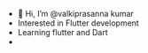 - 👋 Hi, I’m @valkiprasanna kumar
- Interested in Flutter development
- Learning flutter and Dart
- 

<!---
9014897763/9014897763 is a ✨ special ✨ repository because its `README.md` (this file) appears on your GitHub profile.
You can click the Preview link to take a look at your changes.
--->
